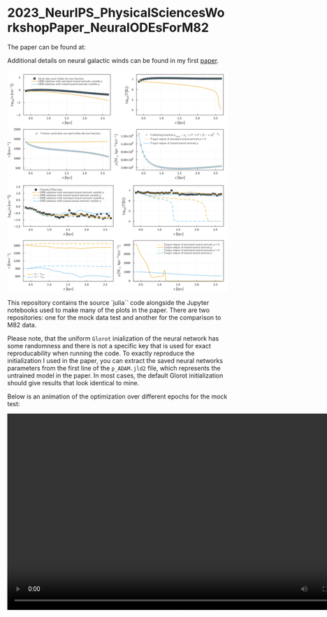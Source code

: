 # 2023_NeurIPS_PhysicalSciencesWorkshopPaper_NeuralODEsForM82

The paper can be found at: 


Additional details on neural galactic winds can be found in my first [paper](https://ml4astro.github.io/icml2023/assets/16.pdf). 


<img src="mocktest/plots/mock_fits.png" alt="Un-trained and trained Neural ODE for mock dataset" width="800"/>

<img src="m82/plots/north_fits.png" alt="Un-trained and trained Neural ODEs (v1,v2) for M82 data" width="800"/>

This repository contains the source `julia`` code alongside the Jupyter notebooks used to make many of the plots in the paper. There are two repositories: one for the mock data test and another for the comparison to M82 data. 

Please note, that the uniform `Glorot` inialization of the neural network has some randomness and there is not a specific key that is used for exact reproducability when running the code. To exactly reproduce the initialization I used in the paper, you can extract the saved neural networks parameters from the first line of the `p_ADAM.jld2` file, which represents the untrained model in the paper. In most cases, the default Glorot initialization should give results that look identical to mine.


Below is an animation of the optimization over different epochs for the mock test: 

<video width="800" height="450" controls>
  <source src="mocktest/plots/iters/movie.mp4" type="video/mp4">
Your browser does not support the video tag.
</video>




